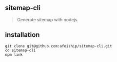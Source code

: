 ## sitemap-cli
> Generate sitemap with nodejs.

## installation
```shell
git clone git@github.com:afeiship/sitemap-cli.git
cd sitemap-cli
npm link
```
